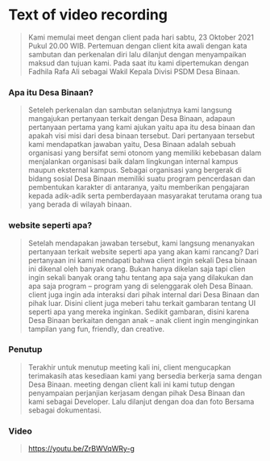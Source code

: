# Text of video recording
> Kami memulai meet dengan client pada hari sabtu, 23 Oktober 2021 Pukul 20.00 WIB. Pertemuan dengan client kita awali dengan kata sambutan dan perkenalan diri lalu dilanjut dengan menyampaikan maksud dan tujuan kami. Pada saat itu kami dipertemukan dengan Fadhila Rafa Ali sebagai Wakil Kepala Divisi PSDM Desa Binaan.
### Apa itu Desa Binaan?
> Seteleh perkenalan dan sambutan selanjutnya kami langsung mangajukan pertanyaan terkait dengan Desa Binaan, adapaun pertanyaan pertama yang kami ajukan yaitu apa itu desa binaan dan apakah visi misi dari desa binaan tersebut. Dari pertanyaan tersebut kami mendapatkan jawaban yaitu, Desa Binaan adalah sebuah organisasi yang bersifat semi otonom yang memiliki kebebasan dalam menjalankan organisasi baik dalam lingkungan internal kampus maupun eksternal kampus. Sebagai organisasi yang bergerak di bidang sosial Desa Binaan memiliki suatu program pencerdasan dan pembentukan karakter di antaranya, yaitu memberikan pengajaran kepada adik-adik serta pemberdayaan masyarakat terutama orang tua yang berada di wilayah binaan.
### website seperti apa?
> Setelah mendapakan jawaban tersebut, kami langsung menanyakan pertanyaan terkait website seperti apa yang akan kami rancang? Dari pertanyaan ini kami mendapati bahwa client ingin sekali Desa binaan ini dikenal oleh banyak orang. Bukan hanya dikelan saja tapi clien ingin sekali banyak orang tahu tentang apa saja yang dilakukan dan apa saja program – program yang di selenggarak oleh Desa Binaan. client juga ingin ada interaksi dari pihak internal dari Desa Binaan dan pihak luar. Disini client juga meberi tahu terkait gambaran tentang UI seperti apa yang mereka inginkan. Sedikit gambaran, disini karena Desa Binaan berkaitan dengan anak – anak client ingin menginginkan tampilan yang fun, friendly, dan creative.
### Penutup
> Terakhir untuk menutup meeting kali ini, client mengucapkan terimakasih atas kesediaan kami yang bersedia berkerja sama dengan Desa Binaan. meeting dengan client kali ini kami tutup dengan penyampaian perjanjian kerjasam dengan pihak Desa Binaan dan kami sebagai Developer. Lalu dilanjut dengan doa dan foto Bersama sebagai dokumentasi. 
### Video 
> https://youtu.be/ZrBWVqWRy-g

